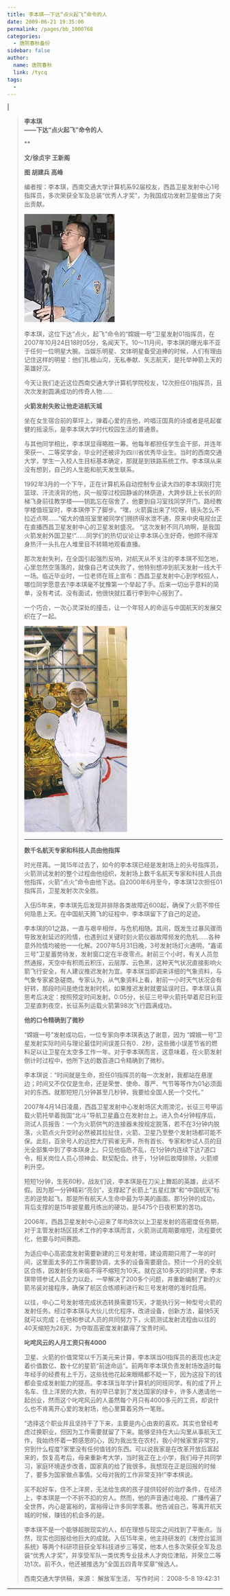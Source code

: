 ```yaml
---
title: 李本琪——下达“点火起飞”命令的人
date: 2009-06-21 19:35:00
permalink: /pages/bb_1000768
categories: 
  - 唐院春秋备份
sidebar: false
author: 
  name: 唐院春秋
  link: /tycq
tags: 
  - 
---
```


|

> **李本琪**  
>  **——下达“点火起飞”命令的人**
>
> **
>
>  
> **文/徐贞宇 王新阁**
>
> **图 胡建兵 高峰**
>
> 编者按：李本琪，西南交通大学计算机系92届校友，西昌卫星发射中心1号指挥员，多次荣获全军及总装“优秀人才奖”，为我国成功发射卫星做出了突出贡献。
>
> [
> ![](/pic/img.bimg.126.net_photo_oaEIsCyEf1h4Ra9MIMxAYg==_2880333436681067776.jpg)](pic/img.bimg.126.net_photo_oaEIsCyEf1h4Ra9MIMxAYg==_2880333436681067776.jpg)
>
>
> 李本琪，这位下达“点火，起飞”命令的“嫦娥一号”卫星发射01指挥员，在2007年10月24日18时05分，名闻天下。10～11月间，李本琪的曝光率不亚于任何一位明星大腕。当娱乐明星、文体明星备受追捧的时候，人们有理由记住这样的明星：他们扎根山沟，无私奉献、矢志航天，是托举神箭上天的英雄好汉。
>
> 今天让我们走近这位西南交通大学计算机学院校友，12次担任01指挥员，且次次发射圆满成功的传奇人物……
>
> **火箭发射失败让他走进航天城**
>
> 坐在女生宿合前的草坪上，弹着心爱的吉他，吟唱汪国真的诗或者是吼起崔健的摇滚乐，是李本琪大学时代校园生活的普通景。
>
>
> 与其他同学相比，李本琪显得略胜一筹。他每年都担任学生会干部，并连年荣获一、二等奖学金，毕业时还被评为四川省优秀毕业生。当时的西南交通大学，学生一入校人生目标基本确定，那就是到铁路系统工作。李本琪从来没有想到，自己的人生能和航天发生联系。
>
>
> 1992年3月的一个下午，正在计算机系自动控制专业读大四的李本琪刚打完篮球、汗流浃背的他，风一般穿过校园静谧的林荫道，大跨步跃上长长的阶梯飞身前往教学楼——钥匙忘在宿舍了，他要到自习室找同学开门。路经教学楼值班室时，李本琪停下了脚步。“嘿，火箭露出来了!哎呀，镜头怎么不拉近点啊……”偌大的值班室里被同学们拥挤得水泄不通，原来中央电视台正在直播西昌卫星发射中心的卫星发射盛况。
> “这次发射不同凡响啊，是我国火箭发射外国卫星!”……同学们的热切议论让李本琪心生好奇，他顾不得浑身热汗一头扎在人堆里目不转睛地观看直播。
>
>
> 那次发射失利，在全国引起强烈反响，对航天从不关注的李本琪不知怎地，心里忽然空落落的，就像自己考试失败了，他特别想冲到航天发射一线大干一场。临近毕业时，一位老师在班上宣布：西昌卫星发射中心到学校招人，哪位同学愿意去?李本琪毫不犹豫第一个举起了手。后来一切出乎意料的简单，没有考试、没有面试，他很快就扛着行李到中心报到了。
>
> 一个巧合，一次心灵深处的撞击，让一个年轻人的命运与中国航天的发展交织在了一起。
>
> [
> ![](/pic/img.bimg.126.net_photo_XgAbPYvTTnTrnuq38UbcJQ==_4288271270187740845.jpg)](pic/img.bimg.126.net_photo_XgAbPYvTTnTrnuq38UbcJQ==_4288271270187740845.jpg)
>
> ****
>
> **数千名航天专家和科技人员由他指挥**
>
>
> 时光荏苒。一晃15年过去了，如今的李本琪已经是发射场上的头号指挥员，火箭测试发射的整个过程由他组织，发射场上数千名航天专家和科技人员由他指挥，火箭“点火”命令由他下达。自2000年6月至今，李本琪12次担任01指挥员，卫星发射次次全胜。
>
> 入伍l5年来，李本琪先后发现并排除各类故障近600起，确保了火箭不带任何隐患上天。在中国航天腾飞的征程中，李本琪留下了自己的足迹。
>
>
> 李本琪的01之路，一直与艰辛相伴，与危机相随。其间，既发生过暴风骤雨导致发射延迟的险情，也遇到过关键时刻火箭仪器故障频发的危机……各种意外险情均被他一一化解。2007年5月31日晚，3号发射场灯火通明，“鑫诺三号”卫星蓄势待发，发射窗口定在半夜零点。射前三个小时，有关人员忽然通报，天空中有积雨云积压，云层厚、云色黑，这种天气状况直接影响火箭飞行安全，有人建议推迟发射为宜。李本琪当即调来详细的气象资料，与气象专家紧急磋商。专家认为，从气象资料上看，射前一小时天气状况会有好转，那段时间是绝佳发射时机，如果推迟发射就要延误时日。李本琪认真思考后决定：按照预定时间发射。0:05分，长征三号甲火箭托举着尼日利亚卫星直刺夜空，长征系列运载火箭第98次飞行圆满成功。
>
> **他的口令精确到了微秒**
>
> “嫦娥一号”发射成功后，一位专家向李本琪表达了谢意，因为
> “嫦娥一号”卫星发射实际时间与理论最佳时间误差只有0．2秒，这些微小误差节省的燃料足以让卫星在太空多工作一年。对于李本琪而言，这意味着，在火箭发射倒计时过程中，他所下达的数百道口令精确到了微秒。
>
>
> 李本琪说：“时间就是生命，担任01指挥员的每一次发射，我都站在悬崖边；时间又不仅仅是生命，还是荣誉、使命、尊严、气节等等作为01必须面对的东西。就那短短几分钟甚至几秒钟，我要给全国人民一个交代。”
>
>
> 2007年4月14日凌晨，西昌卫星发射中心发射场区大雨滂沱，长征三号甲运载火箭托举着我国“北斗”导航卫星矗立在发射台上。进入负4分钟程序后，测试人员报告：一个为火箭供气的连接器未按规定脱落，若不在3分钟内脱落，火箭点火升空时必然被其拉扯住，火箭、卫星乃至整个发射场都可能不保。此刻，百余号人的远控大厅鸦雀无声，所有首长、专家和参试人员的目光全部集中到了李本琪身上。只见他临危不乱，在1分钟内连续下达7道口令，相关岗位人员心领神会、默契配合。终于，1分钟后故障排除，火箭顺利升空。
>
>
> 短短1分钟，生死60秒。战友们说，李本琪是在刀尖上舞蹈的英雄，此话不假。因为那一分钟精彩“亮剑”，支撑起了长箭上“五星红旗”和“中国航天”标志的逆势起飞，那是所有航天人生命中最为华美的画面。那1分钟的成功，背后支撑的是15年披星戴月练出的硬功，是5475个日夜积累的苦功。
>
>
> 2006年，西昌卫星发射中心迎来了年均8次以上卫星发射的高密度任务期，对于主管发射场区技术工作的李本琪而言，火箭测试周期要缩短，流程要优化，他要与时间赛跑。
>
>
> 为适应中心高密度发射需要新建的三号发射塔，建设周期只用了一年的时间，这里面太多的工作需要协调，太多的设备需要磨合。预计一个月的全航区合练，因发射任务来临不得不缩短为10天。就在这10多天的时间里，李本琪带领参试人员全力以赴，一举解决了200多个问题，并重新编制了新的火箭吊装对接程序，确保了航区合练顺利进行和三号发射塔的准时启用。
>
>
> 以往，中心二号发射塔完成状态转换需要15天，才能执行另一种型号火箭的发射任务。经过李本琪与大伙儿优化程序，改进设备，创新方法，最快5天就可以完成；在他和参试人员的共同努力下，火箭测试发射流程由以往的40天缩短为28天，为夺取高密度发射赢得了宝贵时间。
>
> **叱咤风云的人月工资只有4000**
>
>
> 卫星、火箭的价值常常以千万美元来计算，李本琪当0l指挥员的表现也决定着价值数亿、数十亿的星箭“前途命运”。前两年李本琪负责发射场改造时每年经手的经费有上千万，这些钱他花起来眼睛都不眨一下，因为这投下的钱都会变成发射能力的提高。李本琪当年学计算机的同班同学，有的成了开上名车、住上洋房的大款，有的早已拿到了发达国家的绿卡，许多人邀请他一起创业，然而这个叱咤风云的人虽然每个月只有4000多元的工资，却说什么也不肯离开心爱的发射场，他心里算着另外一笔账。
>
>
> “选择这个职业并且坚持干了下来，主要是内心由衷的喜欢。其实也曾经考虑过换职业，但因为工作需要就留了下来。能够坚持在大山沟里从事航天工作，我始终怀着一颗感恩的心，因为我出生在农村，我小时候家里非常穷，穷到什么程度?家里没有任何值钱的东西。可以说我家是在改革开放后富起来的，恢复高考后，母亲重新考大学，当时我正在上小学，我们母子共同学习，家庭环境逐步改善，国家真的给了我很多。我想现在正是回报的时候了，要多为国家做点事情。父母对我的工作非常支持!”李本棋说。
>
>
> 买不起好车，住不上洋房，无法给生病的孩子提供较好的治疗条件，在经济上，李本琪是一个不折不扣的穷人。然而，他的声音通过电视、广播传遍了全世界，内心是富裕的，富裕得让许多同学羡慕。他告诫自己，等离开航天城的时候，赚钱的机会多的是。
>
>
> 李本琪不是一个能够超脱现实的人，却在理想与现实之间找到了平衡点。当然，现实也回报给他巨大的成就。入伍15年来，他主持研发的《发控台监测系统》等两个科研项目获全军科技进步三等奖，他本人也多次荣获全军及总装“优秀人才奖”，并享受军队一类优秀专业技术人才岗位津贴，并荣立二等功1次。前不久，他还被推选为“全国五四青年奖章”候选人。
>
> 西南交通大学供稿，来源： 解放军生活， 写作时间： 2008-5-8 19:42:31  
  
---